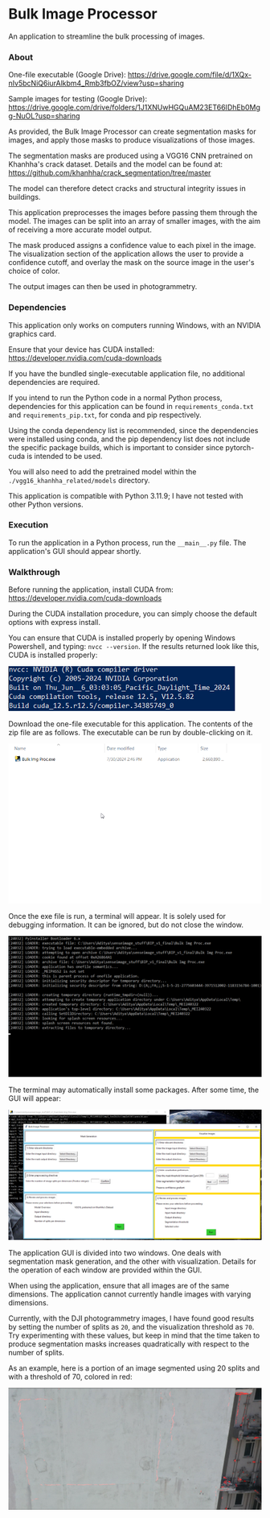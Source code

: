 # Bulk Image Processor
 An application to streamline the bulk processing of images.

### About

One-file executable (Google Drive): https://drive.google.com/file/d/1XQx-nIv5bcNiQ6iurAlkbm4_Rmb3fbOZ/view?usp=sharing

Sample images for testing (Google Drive): https://drive.google.com/drive/folders/1J1XNUwHGQuAM23ET66IDhEb0Mgg-NuOL?usp=sharing

As provided, the Bulk Image Processor can create segmentation masks for images, and apply those masks to produce
visualizations of those images.

The segmentation masks are produced using a VGG16 CNN pretrained on Khanhha's crack dataset. Details and the model can
be found at: https://github.com/khanhha/crack_segmentation/tree/master

The model can therefore detect cracks and structural integrity issues in buildings.

This application preprocesses the images before passing them through the model. The images can be split into an array of
smaller images, with the aim of receiving a more accurate model output.

The mask produced assigns a confidence value to each pixel in the image. The visualization section of the application
allows the user to provide a confidence cutoff, and overlay the mask on the source image in the user's choice of color.

The output images can then be used in photogrammetry.

### Dependencies
This application only works on computers running Windows, with an NVIDIA graphics card.

Ensure that your device has CUDA installed: https://developer.nvidia.com/cuda-downloads

If you have the bundled single-executable application file, no additional dependencies are required.

If you intend to run the Python code in a normal Python process, dependencies for this application can be found in
`requirements_conda.txt` and `requirements_pip.txt`, for conda and pip respectively.

Using the conda dependency list is
recommended, since the dependencies were installed using conda, and the pip dependency list does not include the
specific package builds, which is important to consider since pytorch-cuda is intended to be used.

You will also need to add the pretrained model within the `./vgg16_khanhha_related/models` directory.

This application is compatible with Python 3.11.9; I have not tested with other Python versions.

### Execution
To run the application in a Python process, run the `__main__.py` file. The application's GUI should appear shortly.

### Walkthrough

Before running the application, install CUDA from: https://developer.nvidia.com/cuda-downloads

During the CUDA installation procedure, you can simply choose the default options with express install.

You can ensure that CUDA is installed properly by opening Windows Powershell, and typing:
`nvcc --version`. If the results returned look like this, CUDA is installed properly:

![](./assets/cuda_check.png)

Download the one-file executable for this application.
The contents of the zip file are as follows. The executable can be run by double-clicking on it.

![](./assets/zip_contents.png)

Once the exe file is run, a terminal will appear. It is solely used for debugging information. It can be
ignored, but do not close the window.

![](./assets/debug_cli.png)

The terminal may automatically install some packages. After some time, the GUI will appear:

![](./assets/gui.png)

The application GUI is divided into two windows. One deals with segmentation mask generation, and the other with
visualization. Details for the operation of each window are provided within the GUI.

When using the application, ensure that all images are of the same dimensions. The application cannot currently handle
images with varying dimensions.

Currently, with the DJI photogrammetry images, I have found good results by setting the number of splits as `20`, and
the visualization threshold as `70`. Try experimenting with these values, but keep in mind that the time taken to
produce segmentation masks increases quadratically with respect to the number of splits.

As an example, here is a portion of an image segmented
using 20 splits and with a threshold of 70, colored in red:

![](./assets/result_img.jpg)
